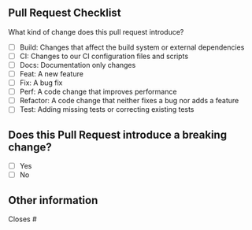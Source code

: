## Pull Request Checklist

What kind of change does this pull request introduce?

<!-- Please check the one that applies to this pull request using "x". -->
- [ ] Build: Changes that affect the build system or external dependencies
- [ ] CI: Changes to our CI configuration files and scripts
- [ ] Docs: Documentation only changes
- [ ] Feat: A new feature
- [ ] Fix: A bug fix
- [ ] Perf: A code change that improves performance
- [ ] Refactor: A code change that neither fixes a bug nor adds a feature
- [ ] Test: Adding missing tests or correcting existing tests

## Does this Pull Request introduce a breaking change?
- [ ] Yes
- [ ] No

## Other information

Closes #